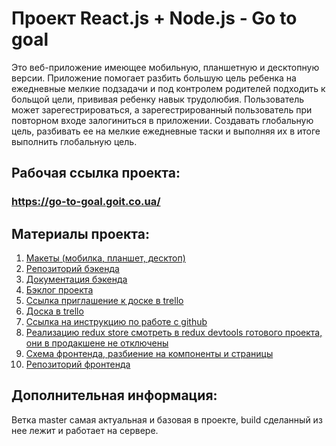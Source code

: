# Проект React.js + Node.js - Go to goal

Это веб-приложение имеющее мобильную, планшетную и десктопную версии. Приложение
помогает разбить большую цель ребенка на ежедневные мелкие подзадачи и под
контролем родителей подходить к больщой цели, прививая ребенку навык трудолюбия.
Пользователь может зарегестрироваться, а зарегестрированный пользователь при
повторном входе залогиниться в приложении. Создавать глобальную цель, разбивать
ее на мелкие ежедневные таски и выполняя их в итоге выполнить глобальную цель.

## Рабочая ссылка проекта:

### https://go-to-goal.goit.co.ua/

## Материалы проекта:

1. [Макеты (мобилка, планшет, десктоп)](https://drive.google.com/drive/folders/1LFPASX_H9RufuipDiMJhK1_LpoMsMgj0)
2. [Репозиторий бэкенда](https://github.com/goitProjects/go_to_goal_backend)
3. [Документация бэкенда](https://go-to-goal.goit.co.ua/doc/)
4. [Бэклог проекта](https://docs.google.com/spreadsheets/d/1nl0MuulHgUIa5Ub4WXX4pLl6xZ-qcNlFWsqLJmAed0c/edit#gid=516128460)
5. [Ссылка приглашение к доске в trello](https://trello.com/invite/b/J4z2wCDL/d72cd34cfcdb222bdaf02c53bd9ae2e6/child-task-front-end)
6. [Доска в trello](https://trello.com/b/J4z2wCDL/child-task-front-end)
7. [Ссылка на инструкцию по работе с github](https://docs.google.com/document/d/1y-nMdpPIIP83rbqPYt6kM_KXMC83UPbkbxKqgaHlnfI/edit)
8. [Реализацию redux store смотреть в redux devtools готового проекта, они в продакшене не отключены](https://go-to-goal.goit.co.ua/)
9. [Схема фронтенда, разбиение на компоненты и страницы](https://drive.google.com/file/d/1dBJ621uKHr_bypBTfA_4DaiWQ5U2Qrm2/view?usp=sharing)
10. [Репозиторий фронтенда](https://github.com/goitProjects/go_to_goal_frontend)

## Дополнительная информация:

Ветка master самая актуальная и базовая в проекте, build сделанный из нее лежит
и работает на сервере.
